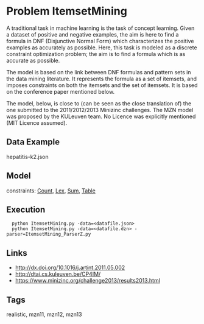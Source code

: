 # Problem ItemsetMining

A traditional task in machine learning is the task of concept learning.
Given a dataset of positive and negative examples, the aim is here to find a
formula in DNF (Disjunctive Normal Form) which characterizes the positive examples
as accurately as possible. Here, this task is modeled as a discrete constraint optimization problem;
the aim is to find a formula which is as accurate as possible.

The model is based on the link between DNF formulas and pattern sets in the data mining literature.
It represents the formula as a set of itemsets, and imposes constraints on both the itemsets and the set of itemsets.
It is based on the conference paper mentioned below.

The model, below, is close to (can be seen as the close translation of) the one submitted to the 2011/2012/2013 Minizinc challenges.
The MZN model was proposed by the KULeuven team.
No Licence was explicitly mentioned (MIT Licence assumed).

## Data Example
  hepatitis-k2.json

## Model
  constraints: [Count](http://pycsp.org/documentation/constraints/Count), [Lex](http://pycsp.org/documentation/constraints/Lex), [Sum](http://pycsp.org/documentation/constraints/Sum), [Table](http://pycsp.org/documentation/constraints/Table)

## Execution
```
  python ItemsetMining.py -data=<datafile.json>
  python ItemsetMining.py -data=<datafile.dzn> -parser=ItemsetMining_ParserZ.py
```

## Links
  - http://dx.doi.org/10.1016/j.artint.2011.05.002
  - http://dtai.cs.kuleuven.be/CP4IM/
  - https://www.minizinc.org/challenge2013/results2013.html

## Tags
  realistic, mzn11, mzn12, mzn13
